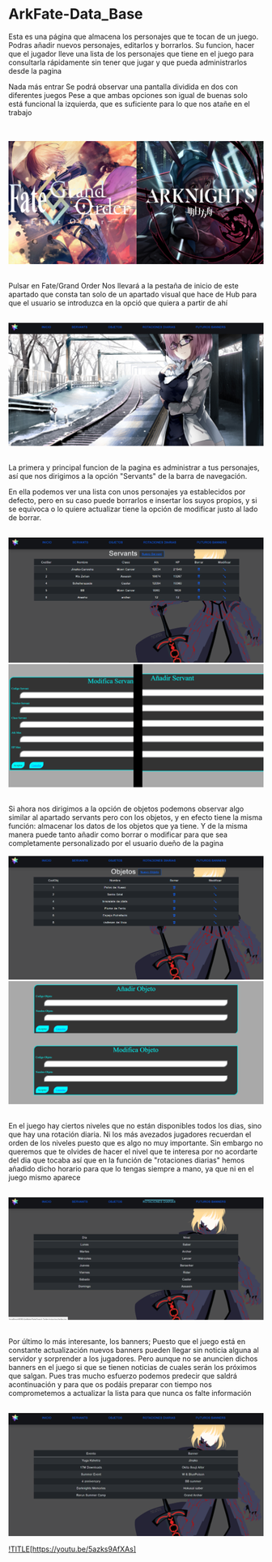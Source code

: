 # ArkFate-Data_Base
Esta es una página que almacena los personajes que te tocan de un juego.
Podras añadir nuevos personajes, editarlos y borrarlos. Su funcion, hacer
que el jugador lleve una lista de los personajes que tiene en el juego 
para consultarla rápidamente sin tener que jugar y que pueda administrarlos
desde la pagina


Nada más entrar Se podrá observar una pantalla dividida en dos con diferentes juegos
Pese a que ambas opciones son igual de buenas solo está funcional la izquierda, que es
suficiente para lo que nos atañe en el trabajo<br>

<br>
<br><img src="https://raw.githubusercontent.com/SantosLopezLozano/ArkFate-Data_Base/master/imagenes/inicio.png?sanitize=true&raw=true" /><br>



<br>Pulsar en Fate/Grand Order Nos llevará a la pestaña de inicio de este apartado que consta
tan solo de un apartado visual que hace de Hub para que el usuario se introduzca en la
opció que quiera a partir de ahí<br>


<br><img src="https://raw.githubusercontent.com/SantosLopezLozano/ArkFate-Data_Base/master/imagenes/inicio2.png?sanitize=true&raw=true" /><br>


<br>La primera y principal funcion de la pagina es administrar a tus personajes, así que nos dirigimos a la opción "Servants" de la barra de navegación. <br>

En ella podemos ver una lista con unos personajes ya establecidos por defecto, pero en su caso puede borrarlos e insertar los suyos propios, y si se equivoca
o lo quiere actualizar tiene la opción de modificar justo al lado de borrar.


<br><img src="https://raw.githubusercontent.com/SantosLopezLozano/ArkFate-Data_Base/master/imagenes/servants.png?sanitize=true&raw=true" />
<img src="https://raw.githubusercontent.com/SantosLopezLozano/ArkFate-Data_Base/master/imagenes/modificaservant.png?sanitize=true&raw=true" /><br>



<br>Si ahora nos dirigimos a la opción de objetos podemons observar algo similar al apartado servants pero con los objetos, y en efecto tiene la misma función: almacenar
los datos de los objetos que ya tiene. Y de la misma manera puede tanto añadir como borrar o modificar para que sea completamente personalizado por el usuario dueño de la
pagina<br>
<br><img src="https://raw.githubusercontent.com/SantosLopezLozano/ArkFate-Data_Base/master/imagenes/objetos.png?sanitize=true&raw=true" />
<img src="https://raw.githubusercontent.com/SantosLopezLozano/ArkFate-Data_Base/master/imagenes/modificaobjeto.png?sanitize=true&raw=true" /><br>

<br>En el juego hay ciertos niveles que no están disponibles todos los dias, sino que hay una rotación diaria. Ni los más avezados jugadores recuerdan
el orden de los niveles puesto que es algo no muy importante. Sin embargo no queremos que te olvides de hacer el nivel que te interesa por no acordarte
del dia que tocaba así que en la función de "rotaciones diarias" hemos añadido dicho horario para que lo tengas siempre a mano, ya que ni en el juego mismo aparece<br>

<br><img src="https://raw.githubusercontent.com/SantosLopezLozano/ArkFate-Data_Base/master/imagenes/rotaciones.png?sanitize=true&raw=true" /><br>

<br>Por último lo más interesante, los banners; Puesto que el juego está en constante actualización nuevos banners pueden llegar sin noticia alguna al servidor y sorprender
a los jugadores. Pero aunque no se anuncien dichos banners en el juego si que se tienen noticias de cuales serán los próximos que salgan. Pues tras mucho esfuerzo podemos
predecir que saldrá acontinuación y para que os podáis preparar con tiempo nos comprometemos a actualizar la lista para que nunca os falte información

<br><img src="https://raw.githubusercontent.com/SantosLopezLozano/ArkFate-Data_Base/master/imagenes/banners.png?sanitize=true&raw=true" /><br>


[!TITLE](https://youtu.be/5azks9AfXAs)[https://youtu.be/5azks9AfXAs]




